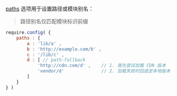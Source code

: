 [paths](http://requirejs.org/docs/api.html#config-paths) 选项用于设置路径或模块别名：

> 路径别名仅匹配模块标识前缀

```js
require.config( {
    paths : {
        a : 'lib/a' ,
        b : 'http://example.com/b' ,
        c : '/lib/c' ,
        d : [ // path-fallback
            'http://cdn.com/d' ,    // 1. 首先尝试加载 CDN 版本
            'vendor/d'              // 2. 加载失败时回退至本地版本
        ]
    }
} )
```
